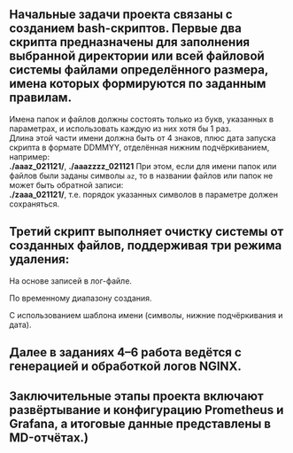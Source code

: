 ## Начальные задачи проекта связаны с созданием bash-скриптов. Первые два скрипта предназначены для заполнения выбранной директории или всей файловой системы файлами определённого размера, имена которых формируются по заданным правилам.

Имена папок и файлов должны состоять только из букв, указанных в параметрах, и использовать каждую из них хотя бы 1 раз.  
Длина этой части имени должна быть от 4 знаков, плюс дата запуска скрипта в формате DDMMYY, отделённая нижним подчёркиванием, например: \
**./aaaz_021121/**, **./aaazzzz_021121** 
При этом, если для имени папок или файлов были заданы символы `az`, то в названии файлов или папок не может быть обратной записи: \
**./zaaa_021121/**, т.е. порядок указанных символов в параметре должен сохраняться.


## Третий скрипт выполняет очистку системы от созданных файлов, поддерживая три режима удаления:

На основе записей в лог-файле.

По временному диапазону создания.

С использованием шаблона имени (символы, нижние подчёркивания и дата).

## Далее в заданиях 4–6 работа ведётся с генерацией и обработкой логов NGINX.

## Заключительные этапы проекта включают развёртывание и конфигурацию Prometheus и Grafana, а итоговые данные представлены в MD-отчётах.)